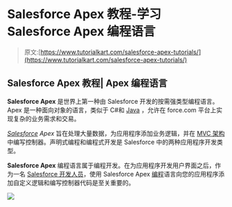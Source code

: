 # Salesforce Apex 教程-学习 Salesforce Apex 编程语言

> 原文:[https://www.tutorialkart.com/salesforce-apex-tutorials/](https://www.tutorialkart.com/salesforce-apex-tutorials/)

## Salesforce Apex 教程| Apex 编程语言

**Salesforce Apex** 是世界上第一种由 Salesforce 开发的按需强类型编程语言。Apex 是一种面向对象的语言，类似于 C#和 [Java](https://www.tutorialkart.com/java/java-introduction/) ，允许在 force.com 平台上实现复杂的业务需求和交易。

*[Salesforce](https://www.tutorialkart.com/salesforce/what-is-salesforce/) Apex* 旨在处理大量数据，为应用程序添加业务逻辑，并在 [MVC 架构](https://www.tutorialkart.com/visualforce/salesforce-mvc-architecture-model-view-controller/)中编写控制器。声明式编程和编程式开发是 Salesforce 中的两种应用程序开发类型。

**Salesforce Apex** 编程语言属于编程开发。在为应用程序开发用户界面之后，作为一名 [Salesforce 开发人员](https://www.tutorialkart.com/salesforce-tutorials/salesforce-developer-tutorials/)，使用 Salesforce Apex [编程](https://www.tutorialkart.com/java/list-ides-java-programming-development/)语言向您的应用程序添加自定义逻辑和编写控制器代码是至关重要的。

[![](../Images/925da31b32d6bc3827932f6c8afb11bb.png)](https://www.tutorialkart.com/)